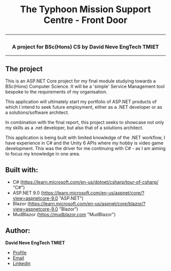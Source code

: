<h1 align="center">The Typhoon Mission Support Centre - Front Door</h>
<hr>
<h3 align="center">A project for BSc(Hons) CS by David Neve EngTech TMIET</h3>
<hr>

## The project
This is an ASP.NET Core project for my final module studying towards a BSc(Hons) Computer Science. It will be a 'simple' Service Management tool bespoke to the requirements of my organisation.

This application will ultimately start my portfolio of ASP.NET products of which I intend to seek future employment, either as a .NET developer or as a solutions/software architect. 

In combination with the final report, this project seeks to showcase not only my skills as a .net developer, but also that of a solutions architect.

This application is being built with limited knowledge of the .NET workflow, I have experience in C# and the Unity 6 APIs where my hobby is video game development. This was the driver for me continuing with C# - as I am aiming to focus my knowledge in one area.




## Built with:

- C# (https://learn.microsoft.com/en-us/dotnet/csharp/tour-of-csharp/ "C#")
- ASP.NET 9.0 (https://learn.microsoft.com/en-us/aspnet/core/?view=aspnetcore-9.0 "ASP.NET")
- Blazor (https://learn.microsoft.com/en-us/aspnet/core/blazor/?view=aspnetcore-9.0 "Blazor")
- MudBlazor (https://mudblazor.com "MudBlazor")


## Author:

**David Neve EngTech TMIET**
- [Profile](https://github.com/nevosnr "David Neve")
- [Email](mailto:david85.neve01@gmail.com)
- [Linkedin](https://linkedin.com/in/daveneve863 "David Neve")